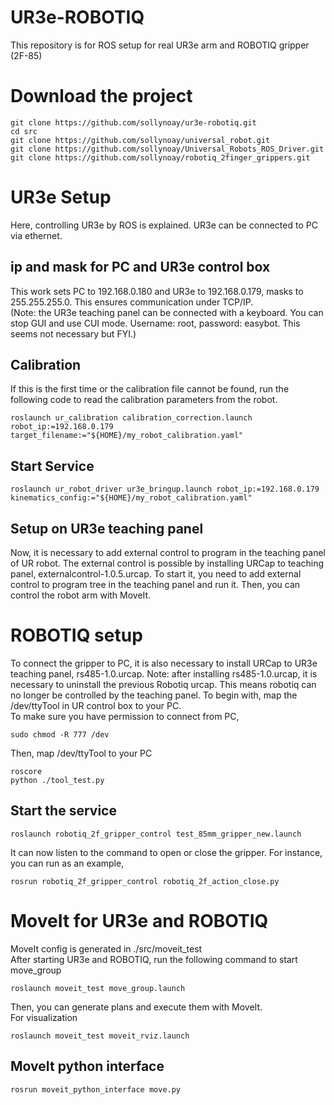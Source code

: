 # UR3e-ROBOTIQ
This repository is for ROS setup for real UR3e arm and ROBOTIQ gripper (2F-85)
# Download the project
```
git clone https://github.com/sollynoay/ur3e-robotiq.git
cd src
git clone https://github.com/sollynoay/universal_robot.git
git clone https://github.com/sollynoay/Universal_Robots_ROS_Driver.git
git clone https://github.com/sollynoay/robotiq_2finger_grippers.git
```
# UR3e Setup
Here, controlling UR3e by ROS is explained. UR3e can be connected to PC via ethernet.  
## ip and mask for PC and UR3e control box
This work sets PC to 192.168.0.180 and UR3e to 192.168.0.179, masks to 255.255.255.0. This ensures communication under TCP/IP.  
(Note: the UR3e teaching panel can be connected with a keyboard. You can stop GUI and use CUI mode. Username: root, password: easybot. This seems not necessary but FYI.)
## Calibration
If this is the first time or the calibration file cannot be found, run the following code to read the calibration parameters from the robot. 
```
roslaunch ur_calibration calibration_correction.launch robot_ip:=192.168.0.179 target_filename:="${HOME}/my_robot_calibration.yaml"
```
## Start Service
```
roslaunch ur_robot_driver ur3e_bringup.launch robot_ip:=192.168.0.179 kinematics_config:="${HOME}/my_robot_calibration.yaml"
```
## Setup on UR3e teaching panel
Now, it is necessary to add external control to program in the teaching panel of UR robot. The external control is possible by installing URCap to teaching panel, externalcontrol-1.0.5.urcap. To start it, you need to add external control to program tree in the teaching panel and run it. Then, you can control the robot arm with MoveIt.

# ROBOTIQ setup
To connect the gripper to PC, it is also necessary to install URCap to UR3e teaching panel, rs485-1.0.urcap. Note: after installing rs485-1.0.urcap, it is necessary to uninstall the previous Robotiq urcap. This means robotiq can no longer be controlled by the teaching panel. To begin with, map the /dev/ttyTool in UR control box to your PC.  
To make sure you have permission to connect from PC,
```
sudo chmod -R 777 /dev
```
Then, map /dev/ttyTool to your PC  
```
roscore
python ./tool_test.py
```
## Start the service
```
roslaunch robotiq_2f_gripper_control test_85mm_gripper_new.launch
```
It can now listen to the command to open or close the gripper. For instance, you can run as an example,
```
rosrun robotiq_2f_gripper_control robotiq_2f_action_close.py 
```
# MoveIt for UR3e and ROBOTIQ
MoveIt config is generated in ./src/moveit_test  
After starting UR3e and ROBOTIQ, run the following command to start move_group
```
roslaunch moveit_test move_group.launch
```
Then, you can generate plans and execute them with MoveIt.  
For visualization
```
roslaunch moveit_test moveit_rviz.launch
```
## MoveIt python interface
```
rosrun moveit_python_interface move.py
```






